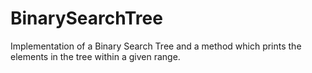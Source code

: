 # BinarySearchTree
Implementation of a Binary Search Tree and a method which prints the elements in the tree within a given range.
